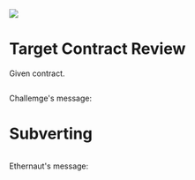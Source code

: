 

<img src="https://ethernaut.openzeppelin.com/imgs/BigLevel23.svg">


# Target Contract Review

Given contract.

```solidity

```

Challemge's message:

> 

# Subverting

```solidty

```

Ethernaut's message:

>
